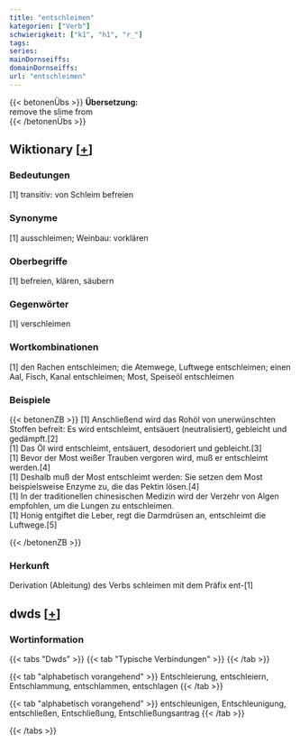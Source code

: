 ```yaml
---
title: "entschleimen"
kategorien: ["Verb"]
schwierigkeit: ["k1", "h1", "r_"]
tags:
series:
mainDornseiffs:
domainDornseiffs:
url: "entschleimen"
---
```


{{< betonenÜbs >}}
**Übersetzung:**  
remove the slime from  
{{< /betonenÜbs >}}

## Wiktionary [[+](https://de.wiktionary.org/wiki/entschleimen)]

### Bedeutungen
[1] transitiv: von Schleim befreien  

### Synonyme
[1] ausschleimen; Weinbau: vorklären  

### Oberbegriffe
[1] befreien, klären, säubern  

### Gegenwörter
[1] verschleimen  

### Wortkombinationen
[1] den Rachen entschleimen; die Atemwege, Luftwege entschleimen; einen Aal, Fisch, Kanal entschleimen; Most, Speiseöl entschleimen  

### Beispiele
{{< betonenZB >}}
[1] Anschließend wird das Rohöl von unerwünschten Stoffen befreit: Es wird entschleimt, entsäuert (neutralisiert), gebleicht und gedämpft.[2]  
[1] Das Öl wird entschleimt, entsäuert, desodoriert und gebleicht.[3]  
[1] Bevor der Most weißer Trauben vergoren wird, muß er entschleimt werden.[4]  
[1] Deshalb muß der Most entschleimt werden: Sie setzen dem Most beispielsweise Enzyme zu, die das Pektin lösen.[4]  
[1] In der traditionellen chinesischen Medizin wird der Verzehr von Algen empfohlen, um die Lungen zu entschleimen.  
[1] Honig entgiftet die Leber, regt die Darmdrüsen an, entschleimt die Luftwege.[5]  

{{< /betonenZB >}}
### Herkunft
Derivation (Ableitung) des Verbs schleimen mit dem Präfix ent-[1]  



## dwds [[+](https://www.dwds.de/wb/entschleimen)]

### Wortinformation
{{< tabs "Dwds" >}}
{{< tab "Typische Verbindungen" >}}
{{< /tab >}}

{{< tab "alphabetisch vorangehend" >}}
Entschleierung, entschleiern, Entschlammung, entschlammen, entschlagen
{{< /tab >}}

{{< tab "alphabetisch vorangehend" >}}
entschleunigen, Entschleunigung, entschließen, Entschließung, Entschließungsantrag
{{< /tab >}}

{{< /tabs >}}

